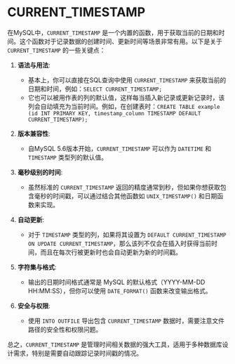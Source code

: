 # CURRENT_TIMESTAMP
在MySQL中，`CURRENT_TIMESTAMP` 是一个内置的函数，用于获取当前的日期和时间。这个函数对于记录数据的创建时间、更新时间等场景非常有用。以下是关于 `CURRENT_TIMESTAMP` 的一些关键点：

1. **语法与用法**:
   - 基本上，你可以直接在SQL查询中使用 `CURRENT_TIMESTAMP` 来获取当前的日期和时间，例如：`SELECT CURRENT_TIMESTAMP;`
   - 它也可以被用作表的列的默认值，这样每当插入新记录或更新记录时，该列会自动填充为当前时间。例如，在创建表时：`CREATE TABLE example (id INT PRIMARY KEY, timestamp_column TIMESTAMP DEFAULT CURRENT_TIMESTAMP);`

2. **版本兼容性**:
   - 自MySQL 5.6版本开始，`CURRENT_TIMESTAMP` 可以作为 `DATETIME` 和 `TIMESTAMP` 类型列的默认值。

3. **毫秒级别的时间**:
   - 虽然标准的 `CURRENT_TIMESTAMP` 返回的精度通常到秒，但如果你想获取包含毫秒的时间戳，可以通过结合其他函数如 `UNIX_TIMESTAMP()` 和日期函数来实现。

4. **自动更新**:
   - 对于 `TIMESTAMP` 类型的列，如果将其设置为 `DEFAULT CURRENT_TIMESTAMP ON UPDATE CURRENT_TIMESTAMP`，那么该列不仅会在插入时获得当前时间，而且在每次行被更新时也会自动更新为新的时间戳。

5. **字符集与格式**:
   - 输出的日期时间格式通常是 MySQL 的默认格式（YYYY-MM-DD HH:MM:SS），但你可以使用 `DATE_FORMAT()` 函数来改变输出格式。

6. **安全与权限**:
   - 使用 `INTO OUTFILE` 导出包含 `CURRENT_TIMESTAMP` 数据时，需要注意文件路径的安全性和权限问题。

总之，`CURRENT_TIMESTAMP` 是管理时间相关数据的强大工具，适用于多种数据库设计需求，特别是需要自动跟踪记录时间戳的情况。